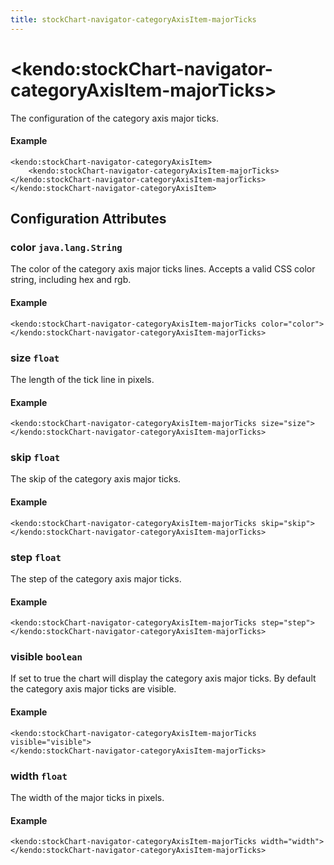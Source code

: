 ```yaml
---
title: stockChart-navigator-categoryAxisItem-majorTicks
---
```


# \<kendo:stockChart-navigator-categoryAxisItem-majorTicks\>

The configuration of the category axis major ticks.

#### Example
    <kendo:stockChart-navigator-categoryAxisItem>
        <kendo:stockChart-navigator-categoryAxisItem-majorTicks></kendo:stockChart-navigator-categoryAxisItem-majorTicks>
    </kendo:stockChart-navigator-categoryAxisItem>

## Configuration Attributes

### color `java.lang.String`

The color of the category axis major ticks lines. Accepts a valid CSS color string, including hex and rgb.

#### Example
    <kendo:stockChart-navigator-categoryAxisItem-majorTicks color="color">
    </kendo:stockChart-navigator-categoryAxisItem-majorTicks>

### size `float`

The length of the tick line in pixels.

#### Example
    <kendo:stockChart-navigator-categoryAxisItem-majorTicks size="size">
    </kendo:stockChart-navigator-categoryAxisItem-majorTicks>

### skip `float`

The skip of the category axis major ticks.

#### Example
    <kendo:stockChart-navigator-categoryAxisItem-majorTicks skip="skip">
    </kendo:stockChart-navigator-categoryAxisItem-majorTicks>

### step `float`

The step of the category axis major ticks.

#### Example
    <kendo:stockChart-navigator-categoryAxisItem-majorTicks step="step">
    </kendo:stockChart-navigator-categoryAxisItem-majorTicks>

### visible `boolean`

If set to true the chart will display the category axis major ticks. By default the category axis major ticks are visible.

#### Example
    <kendo:stockChart-navigator-categoryAxisItem-majorTicks visible="visible">
    </kendo:stockChart-navigator-categoryAxisItem-majorTicks>

### width `float`

The width of the major ticks in pixels.

#### Example
    <kendo:stockChart-navigator-categoryAxisItem-majorTicks width="width">
    </kendo:stockChart-navigator-categoryAxisItem-majorTicks>


